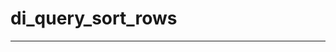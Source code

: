 # di_query_sort_rows

------------------------------------------------------------------------------

